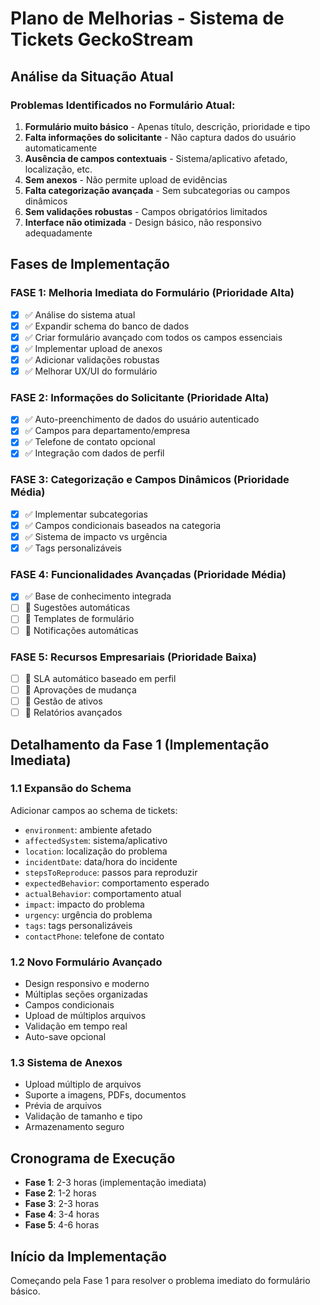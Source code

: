 # Plano de Melhorias - Sistema de Tickets GeckoStream

## Análise da Situação Atual

### Problemas Identificados no Formulário Atual:
1. **Formulário muito básico** - Apenas título, descrição, prioridade e tipo
2. **Falta informações do solicitante** - Não captura dados do usuário automaticamente
3. **Ausência de campos contextuais** - Sistema/aplicativo afetado, localização, etc.
4. **Sem anexos** - Não permite upload de evidências
5. **Falta categorização avançada** - Sem subcategorias ou campos dinâmicos
6. **Sem validações robustas** - Campos obrigatórios limitados
7. **Interface não otimizada** - Design básico, não responsivo adequadamente

## Fases de Implementação

### FASE 1: Melhoria Imediata do Formulário (Prioridade Alta)
- [x] ✅ Análise do sistema atual
- [x] ✅ Expandir schema do banco de dados
- [x] ✅ Criar formulário avançado com todos os campos essenciais
- [x] ✅ Implementar upload de anexos
- [x] ✅ Adicionar validações robustas
- [x] ✅ Melhorar UX/UI do formulário

### FASE 2: Informações do Solicitante (Prioridade Alta)
- [x] ✅ Auto-preenchimento de dados do usuário autenticado
- [x] ✅ Campos para departamento/empresa
- [x] ✅ Telefone de contato opcional
- [x] ✅ Integração com dados de perfil

### FASE 3: Categorização e Campos Dinâmicos (Prioridade Média)
- [x] ✅ Implementar subcategorias
- [x] ✅ Campos condicionais baseados na categoria
- [x] ✅ Sistema de impacto vs urgência
- [x] ✅ Tags personalizáveis

### FASE 4: Funcionalidades Avançadas (Prioridade Média)
- [x] ✅ Base de conhecimento integrada
- [ ] 🔄 Sugestões automáticas
- [ ] 🔄 Templates de formulário
- [ ] 🔄 Notificações automáticas

### FASE 5: Recursos Empresariais (Prioridade Baixa)
- [ ] 🏢 SLA automático baseado em perfil
- [ ] 🏢 Aprovações de mudança
- [ ] 🏢 Gestão de ativos
- [ ] 🏢 Relatórios avançados

## Detalhamento da Fase 1 (Implementação Imediata)

### 1.1 Expansão do Schema
Adicionar campos ao schema de tickets:
- `environment`: ambiente afetado
- `affectedSystem`: sistema/aplicativo
- `location`: localização do problema
- `incidentDate`: data/hora do incidente
- `stepsToReproduce`: passos para reproduzir
- `expectedBehavior`: comportamento esperado
- `actualBehavior`: comportamento atual
- `impact`: impacto do problema
- `urgency`: urgência do problema
- `tags`: tags personalizáveis
- `contactPhone`: telefone de contato

### 1.2 Novo Formulário Avançado
- Design responsivo e moderno
- Múltiplas seções organizadas
- Campos condicionais
- Upload de múltiplos arquivos
- Validação em tempo real
- Auto-save opcional

### 1.3 Sistema de Anexos
- Upload múltiplo de arquivos
- Suporte a imagens, PDFs, documentos
- Prévia de arquivos
- Validação de tamanho e tipo
- Armazenamento seguro

## Cronograma de Execução
- **Fase 1**: 2-3 horas (implementação imediata)
- **Fase 2**: 1-2 horas
- **Fase 3**: 2-3 horas
- **Fase 4**: 3-4 horas
- **Fase 5**: 4-6 horas

## Início da Implementação
Começando pela Fase 1 para resolver o problema imediato do formulário básico.